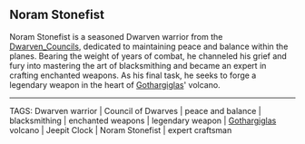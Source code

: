 ## Noram Stonefist

Noram Stonefist is a seasoned Dwarven warrior from the [Dwarven_Councils](../Lore/Dwarven_Councils.md), dedicated to maintaining peace and balance within the planes. Bearing the weight of years of combat, he channeled his grief and fury into mastering the art of blacksmithing and became an expert in crafting enchanted weapons. As his final task, he seeks to forge a legendary weapon in the heart of [Gothargiglas](../Places/Gothargiglas.md)' volcano.


---
TAGS: Dwarven warrior | Council of Dwarves | peace and balance | blacksmithing | enchanted weapons | legendary weapon | [Gothargiglas](Gothargiglas.md) volcano | Jeepit Clock | Noram Stonefist | expert craftsman


